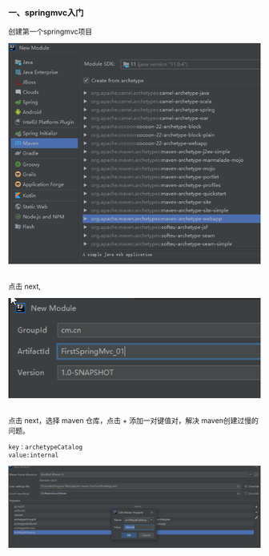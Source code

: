 ### 一、springmvc入门

创建第一个springmvc项目

<div align="center"> <img src="pics/第一个springmvc.png" width="650"/> </div><br>

点击 next,

<div align="center"> <img src="pics/第一个springmvc01.png" width="650"/> </div><br>

点击 next，选择 maven 仓库，点击 + 添加一对键值对，解决 maven创建过慢的问题。 

```
key：archetypeCatalog
value:internal
```

<div align="center"> <img src="pics/第一个springmvc02.png" width="850"/> </div><br>